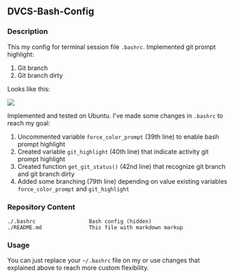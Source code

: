 ## DVCS-Bash-Config ##

### Description

This my config for terminal session file `.bashrc`. Implemented git prompt highlight:

1. Git branch
2. Git branch dirty 

Looks like this:

![](http://dl.dropbox.com/u/14947871/DVCS-highlight.png)

Implemented and tested on Ubuntu. I've made some changes in `.bashrc` to reach my goal:

1. Uncommented variable `force_color_prompt` (39th line) to enable bash prompt highlight
2. Created variable `git_highlight` (40th line) that indicate activity git prompt highlight
3. Created function `get_git_status()` (42nd line) that recognize git branch and git branch dirty
4. Added some branching (79th line) depending on value existing variables `force_color_prompt` and `git_highlight`

### Repository Content ###

    ./.bashrc                 Bash config (hidden)
    ./README.md               This file with markdown markup

### Usage ###

You can just replace your `~/.bashrc` file on my or use changes that explained above to reach more custom flexibility.